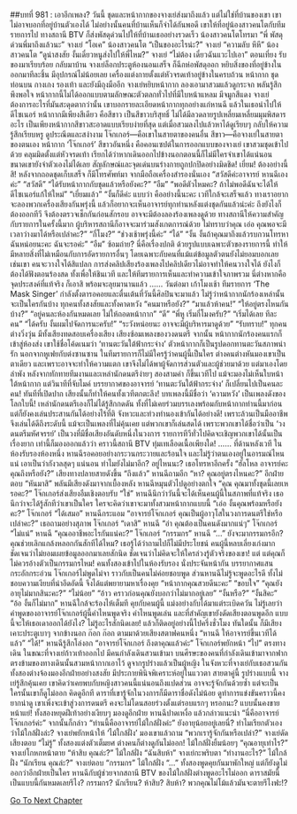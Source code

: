 ##บทที่ 981 : เอาอีกเพลง?
วันนี้
ชุดและหน้ากากของจางเย่ส่งมาถึงแล้ว แต่ไม่ใช่ที่บ้านของเขา เขาไม่อาจบอกที่อยู่บ้านตัวเองได้ ไม่อย่างนั้นคนที่บ้านเห็นก็จำได้กันพอดี เขาให้ที่อยู่น้องสาวคนโตกับทีมรายการไป ทางสถานี BTV ก็ส่งพัสดุด่วนไปให้ที่บ้านเธออย่างรวดเร็ว
น้องสาวคนโตโทรมา
“พี่ พัสดุด่วนพี่มาถึงแล้วนะ”
จางเย่ “โอเค”
น้องสาวคนโต “เป็นของอะไรน่ะ?”
จางเย่ “ความลับ หึหึ”
น้องสาวคนโต “ดูน่าสงสัย งั้นเดี๋ยวหนูส่งไปให้พี่ไหม?”
จางเย่ “ไม่ต้อง เดี๋ยวฉันแวะไปเอา”
ตอนเที่ยง รับของมาเรียบร้อย
กลับมาบ้าน จางเย่ล็อกประตูห้องนอนเสร็จ ก็ฉีกห่อพัสดุออก หยิบสิ่งของที่อยู่ข้างในออกมาทีละชิ้น มีอุปกรณ์ไม่น้อยเลย เครื่องแต่งกายตั้งแต่หัวจรดเท้าอยู่ข้างในครบถ้วน
หน้ากาก
ชุดท่อนบน
กางเกง
รองเท้า
และยังมีถุงมืออีก
จางเย่หยิบหน้ากาก ลองเอามาสวมแล้วดูกระจก พลันรู้สึกพึงพอใจ หน้ากากนี้ไม่ได้ออกแบบตามลักษณะตัวตลกทั่วไปที่มีใบหน้าแหลม มีจมูกสีแดง จางเย่ต้องการอะไรที่มันสะดุดตากว่านั้น เขาบอกรายละเอียดหน้ากากทุกอย่างแก่หานฉี แล้วในเธอนำไปให้ดีไซเนอร์ หน้ากากมีเพียงสีเดียว คือสีขาว เป็นสีขาวบริสุทธิ์ ไม่ได้มีลวดลายรูปเหลี่ยมเหลี่ยมมุมพิสดารอะไร เป็นเพียงหน้ากากสีขาวสะอาดแบบเรียบง่ายที่สุด แต่เมื่อสวมลงไปแล้วหาได้ดูเรียบๆ กลับให้ความรู้สึกเรียบหรู ดูประณีตและสง่างาม
โจ๊กเกอร์—คือเขาในสายตาของคนอื่น
สีขาว—คือจางเย่ในสายตาของตนเอง
หน้ากาก ‘โจ๊กเกอร์’ สีขาวอันหนึ่ง คือคอนเซปต์ในการออกแบบของจางเย่
เขาสวมชุดเข้าไปด้วย คลุมมิดตั้งแต่หัวจรดเท้า เรียกได้ว่าหากเดินออกไปข้างนอกตอนนี้ก็ไม่มีใครจำเขาได้แน่นอน ขนาดเขายังจำตัวเองไม่ได้เลย สัญลักษณ์และจุดเด่นบนร่างกายถูกปกปิดอย่างมิดชิด!
เยี่ยม!
ต้องอย่างนี้สิ!
หลังจากถอดชุดเก็บเสร็จ ก็มีโทรศัพท์มา
จากมือถือเครื่องสำรองนั่นเอง
“สวัสดีค่ะอาจารย์ หานฉีเองค่ะ”
“สวัสดี”
“ได้รับหน้ากากกับชุดแล้วหรือยังคะ?”
“อืม”
“พอดีตัวไหมคะ? ถ้าไม่พอดีฉันจะได้ให้ดีไซเนอร์แก้ให้ใหม่”
“เยี่ยมแล้ว”
“งั้นก็ดีค่ะ แบบว่า คืออย่างนี้นะคะ เวทีใกล้จะเสร็จแล้ว ทางเราอยากจะลองพวกเครื่องเสียงกันพรุ่งนี้ แล้วก็อยากจะเห็นอาจารย์ทุกท่านหลังแต่งชุดกันแล้วน่ะค่ะ ถึงยังไงก็ต้องออกทีวี จึงต้องตรวจเช็กกันก่อนสักรอบ อาจจะมีต้องลองร้องเพลงดูด้วย ทางสถานีให้ความสำคัญกับรายการในครั้งนี้มาก ผู้บริหารสถานีก็อาจจะมาร่วมสังเกตการณ์ด้วย ไม่ทราบว่าคุณ เอ่อ คุณพอจะมีเวลาว่างมาได้หรือเปล่าคะ?”
“กี่โมง?”
“ช่วงเช้าพรุ่งนี้ค่ะ”
“ได้”
“งั้น งั้นถ้าคุณมาถึงแล้วรบกวนโทรหาฉันหน่อยนะคะ ฉันจะรอค่ะ”
“อืม”
ซ้อมถ่าย?
นี่คือเรื่องปกติ
ด้วยรูปแบบเฉพาะตัวของรายการนี้ ทำให้มีหลายสิ่งที่ไม่เหมือนกับการอัดรายการอื่นๆ โดยเฉพาะกับคนที่แม้แต่ข้อมูลตัวตนยังไม่ยอมบอกเลยเช่นเขา คนจะวางใจได้สิแปลก การส่งคลิปเสียงร้องเพลงไปคลิปเดียวไม่อาจทำให้คนวางใจได้ ยังไงก็ต้องได้ฟังตอนร้องสด ทั้งเพื่อให้ชินเวที และให้ทีมรายการเห็นและทำความเข้าใจภาพรวม นี่ต่างหากคือจุดประสงค์ที่แท้จริง
ก็เอาสิ
พร้อมจะลุยมานานแล้ว
……
วันต่อมา
เก้าโมงเช้า
ทีมรายการ ‘The Mask Singer’ กำลังตั้งตารอคอยและตื่นเต้นที่วันนี้ศิลปินจะมาแล้ว ไม่รู้ว่าหน้ากากนักร้องเหล่านั้นจะเป็นใครกันบ้าง ทุกคนทั้งสงสัยและทั้งคาดหวัง
“คนมาหรือยัง?”
“มาแล้วห้าคน!”
“ให้อยู่ตรงไหนกันบ้าง?”
“อยู่คนละห้องกันหมดเลย ไม่ให้ถอดหน้ากาก”
“ดี”
“พี่หู เริ่มกี่โมงครับ?”
“เริ่มได้เลย ทีละคน”
“ได้ครับ งั้นผมไปจัดการนะครับ!”
“ระวังหน่อยนะ อาจจะมีผู้บริหารมาดูด้วย”
“รับทราบ!”
ทุกคนต่างวิ่งวุ่น
มีทั้งเสียงทดสอบเครื่องเสียง เสียงซ้อมเพลงของวงดนตรี
จากนั้น หน้ากากนักร้องคนแรกก็เข้าสู่ห้องส่ง เขาใช้ชื่อโค้ดเนมว่า ‘ทานตะวันใต้ฟ้ากระจ่าง’ ตัวหน้ากากก็เป็นรูปดอกทานตะวันสภาพน่ารัก นอกจากหูเฟยกับต่งซานซาน ในทีมรายการก็ไม่มีใครรู้ว่าคนผู้นี้เป็นใคร ต่างคนต่างหันมองเขาเป็นตาเดียว และเพราะอาจจะทำให้ความแตก เขาจึงไม่ได้พาผู้จัดการส่วนตัวและผู้ช่วยมาด้วย แต่มาเองโดยลำพัง หลังจากทักทายทีมงานและเหล่านักดนตรีง่ายๆ สองสามคำ ก็ขึ้นเวทีไป
แม้จะมองไม่เห็นใบหน้าใต้หน้ากาก แต่วินาทีที่จับไมค์ บรรยากาศของอาจารย์ ‘ทานตะวันใต้ฟ้ากระจ่าง’ ก็เปลี่ยนไปเป็นคนละคน!
ทันทีที่เปิดปาก เสียงนั้นก็ทำให้คนทั้งเวทีตกตะลึง!
บทเพลงนี้มีชื่อว่า ‘ความหวัง’ เป็นเพลงดังของโลกใบนี้!
เหล่านักดนตรีเองก็ไม่ได้รู้สึกกดดัน ทั้งที่ไม่เคยร่วมบรรเลงพร้อมกับหน้ากากท่านนี้มาก่อน แต่ก็ยังคงเล่นประสานกันได้อย่างไร้ที่ติ จังหวะและท่วงทำนองเข้ากันได้อย่างดี!
เพราะล้วนเป็นมืออาชีพ จึงเล่นได้ดีถึงระดับนี้
แม้จะเป็นเพลงที่ไม่คุ้นเคย แต่พวกเขาก็เล่นสดได้ เพราะพวกเขาได้ชื่อว่าเป็น ‘วงดนตรีมหัศจรรย์’ เป็นวงที่มีชื่อเสียงอันดับหนึ่งในวงการ รายการทีวีทั่วไปคิดจะเชิญพวกเขาได้นั้นเป็นเรื่องยาก เท่านี้ก็มองออกแล้วว่า คราวนี้สถานี BTV ทุ่มเทเลือดเนื้อเพียงใด!
……
ที่ด้านหลังเวที
ในห้องรับรองห้องหนึ่ง
หานฉีรอคอยอย่างกระวนกระวายและร้อนใจ และไม่รู้ว่าตนเองอยู่ในอารมณ์ไหนแน่ เอาเป็นว่ากังวลสุดๆ แน่นอน
ทำไมยังไม่มาอีก?
อยู่ไหนนะ?
เธอโทรหาอีกครั้ง “ฮัลโหล อาจารย์คะ คุณถึงหรือยัง?”
เสียงทางปลายสายดังขึ้น “ถึงแล้ว”
หานฉีถามอีก “หา? คุณอยู่ตรงไหนคะ?”
อีกฝ่ายตอบ “หันมาสิ”
พลันมีเสียงดังมาจากเบื้องหลัง
หานฉีหมุนตัวไปดูอย่างตกใจ “คุณ คุณมาทั้งชุดนี้เลยเหรอคะ?”
โจ๊กเกอร์ส่งเสียงอืมเชิงตอบรับ “ใช่”
หานฉีนึกว่าวันนี้จะได้เห็นคนผู้นี้ในสภาพที่แท้จริง เธอนึกว่าจะได้รู้สักทีว่าเขาเป็นใคร ใครจะคิดว่าเขาจะมาทั้งสวมหน้ากากแบบนี้ “เอ่อ งั้นคุณพร้อมหรือยังคะ?”
โจ๊กเกอร์ “ได้เสมอ”
หานฉีกระแอม “อาจารย์โจ๊กเกอร์ คุณเป็นผู้อาวุโสในวงการดนตรีใช่หรือเปล่าคะ?” เธอถามอย่างสุภาพ
โจ๊กเกอร์ “เดาสิ”
หานฉี “อ่า คุณต้องเป็นคนดังมากแน่ๆ”
โจ๊กเกอร์ “ไม่แน่”
หานฉี “คุณออาชีพอะไรกันแน่คะ?”
โจ๊กเกอร์ “กรรมกร”
หานฉี “...”
ยังจะมากรรมกรอีก?
คุณช่วยเลิกแกล้งหลอกกันสักทีได้ไหม?
เธอรู้ได้ว่าถามไปก็ไม่มีประโยชน์ คนผู้นี้หลบเลี่ยงเก่งมาก ชัดเจนว่าไม่ยอมเผยข้อมูลออกมาเลยสักนิด ชัดเจนว่าไม่คิดจะให้ใครล่วงรู้ตัวจริงของเขา!
แต่ แต่คุณก็ไม่ควรอ้างตัวเป็นกรรมกรไหม!
คนทั้งสองเข้าไปในห้องรับรอง นั่งประจันหน้ากัน บรรยากาศแสนกระอักกระอ่วน
โจ๊กเกอร์ไม่พูดไม่จา ราวกับเป็นคนไม่ค่อยชอบพูด
ส่วนหานฉีไม่รู้จะพูดอะไรดี ทั้งไม่ชอบความเงียบที่น่าอึดอัดนี้ จึงได้แต่พยายามหาเรื่องคุย
“หน้ากากคุณสวยดีนะคะ”
“ขอบใจ”
“คุณยังอายุไม่มากสินะคะ?”
“ไม่น้อย”
“อ้าว คราวก่อนคุณยังบอกว่าไม่มากอยู่เลย”
“งั้นหรือ?”
“งั้นสิคะ”
“อ้อ งั้นก็ไม่มาก”
หานฉีใกล้จะร้องไห้เต็มที คุยกับคนผู้นี้ แม่งอย่างกับได้มาแต่ระเบิดควัน ไม่รู้เลยว่าคำพูดของอาจารย์โจ๊กเกอร์ผู้นี้คำไหนพูดจริง คำไหนพูดเล่น และที่สำคัญเขายังดัดเสียงตอนพูดอีก แบบนี้จะให้เธอเดาออกได้ยังไง? ไม่รู้อะไรสักนิดเลย!
แล้วก็ติดอยู่อย่างนี้ไปครึ่งชั่วโมง
ทันใดนั้น ก็มีเสียงเคาะประตูเบาๆ จากข้างนอก
ก๊อก ก๊อก ตามมาด้วยเสียงสตาฟคนหนึ่ง “หานฉี ให้อาจารย์ขึ้นเวทีได้แล้ว”
“ได้!” หานฉีรู้สึกโล่งอก “อาจารย์โจ๊กเกอร์ ถึงตาคุณแล้วค่ะ”
โจ๊กเกอร์พยักหน้า “ไป”
ตรงทางเดิน
ในขณะที่จางเย่ก้าวเท้าออกไป มีคนกำลังเดินสวนเข้ามา
บนศีรษะของคนที่กำลังเดินเข้ามาจากฟากตรงข้ามของทางเดินนั้นสวมหน้ากากเอาไว้ ดูจากรูปร่างแล้วเป็นผู้หญิง
ในจังหวะที่จางเย่กับเธอสวนกัน ทั้งสองต่างจ้องมองอีกฝ่ายอย่างสงสัย มีประกายพินิจพิเคราะห์อยู่ในแววตา สายตาคู่นี้ รูปร่างแบบนี้ จางเย่รู้สึกคุ้นเคย เขาคิดว่าเคยพบกับหญิงสาวคนนี้แน่นอนถึงแปดส่วน อาจจะรู้จักกันด้วยซ้ำ แต่จะเป็นใครนั้นเขาก็ดูไม่ออก คิดดูอีกที ดาราที่เขารู้จักในวงการก็มีดาราชื่อดังไม่น้อย ดูท่าการแข่งขันคราวนี้คงยากน่าดู เขาเพิ่งจะเข้าสู่วงการดนตรี คงจะไม่โดนสอยร่วงตั้งแต่รอบแรกๆ หรอกนะ? แบบนั้นคงขายหน้าแย่!
ทั้งสองหยุดฝีเท้าอย่างเงียบๆ มองดูอีกฝ่าย
หานฉีปาดเหงื่อ แล้วกล่าวแนะนำ “นี่คืออาจารย์โจ๊กเกอร์ค่ะ” จากนั้นก็กล่าว “ท่านนี้คืออาจารย์ไม้ใกล้ฝั่งค่ะ”
ยังอายุน้อยอยู่เลยนี่?
ทำไมเรียกตัวเองว่าไม้ใกล้ฝั่งล่ะ?
จางเย่พยักหน้าให้
‘ไม้ใกล้ฝั่ง’ มองเขาแล้วถาม “พวกเรารู้จักกันหรือเปล่า?”
จางเย่ดัดเสียงตอบ “ไม่รู้”
ทั้งสองแต่งตัวเต็มยศ ต่างคนก็ต่างดูกันไม่ออก!
ไม้ใกล้ฝั่งยิ้มน้อยๆ “คุณอายุเท่าไร?”
จางเย่โกหกหน้าตาย “ห้าสิบ คุณล่ะ?”
ไม้ใกล้ฝั่ง “ฉันสิบห้า”
จางเย่กะพริบตา “ทำงานอะไร?”
ไม้ใกล้ฝั่ง “นักเรียน คุณล่ะ?”
จางเย่ตอบ “กรรมกร”
ไม้ใกล้ฝั่ง “...”
ทั้งสองพูดคุยกันมาพักใหญ่ แต่ก็ยังดูไม่ออกว่าอีกฝ่ายเป็นใคร
หานฉีกับผู้ช่วยจากสถานี BTV ของไม้ใกล้ฝั่งต่างพูดอะไรไม่ออก ดาราสมัยนี้เป็นแบบนี้กันหมดเลยรึไง?
กรรมกร?
นักเรียน?
ห้าสิบ?
สิบห้า?
พวกคุณไม่โม้แล้วมันจะตายรึไงฟะ!?


[Go To Next Chapter]( ./82.md)